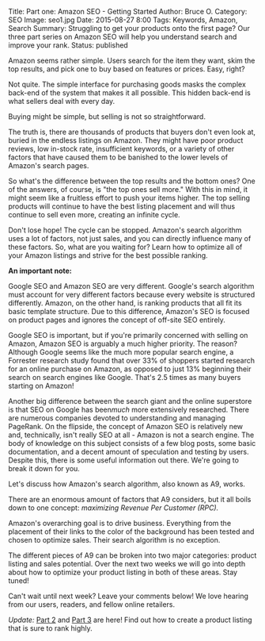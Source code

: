 Title: Part one: Amazon SEO - Getting Started
Author: Bruce O.
Category: SEO
Image: seo1.jpg
Date: 2015-08-27 8:00
Tags: Keywords, Amazon, Search
Summary: Struggling to get your products onto the first page? Our three part series on Amazon SEO will help you understand search and improve your rank.
Status: published

Amazon seems rather simple. Users search for the item they want, skim the top results, and pick one to buy based on features or prices. Easy, right?

Not quite. The simple interface for purchasing goods masks the complex back-end of the system that makes it all possible. This hidden back-end is what sellers deal with every day.  

Buying might be simple, but selling is not so straightforward. 

The truth is, there are thousands of products that buyers don't even look at, buried in the endless listings on Amazon. They might have poor product reviews, low in-stock rate, insufficient keywords, or a variety of other factors that have caused them to be banished to the lower levels of Amazon's search pages. 
 
So what's the difference between the top results and the bottom ones? One of the answers, of course, is "the top ones sell more." With this in mind, it might seem like a fruitless effort to push your items higher. The top selling products will continue to have the best listing placement and will thus continue to sell even more, creating an infinite cycle. 

Don't lose hope! The cycle can be stopped. Amazon's search algorithm uses a lot of factors, not just sales, and you can directly influence many of these factors. So, what are you waiting for? Learn how to optimize all of your Amazon listings and strive for the best possible ranking. 

**An important note:** 

Google SEO and Amazon SEO are very different. Google's search algorithm must account for very different factors because every website is structured differently. Amazon, on the other hand, is ranking products that all fit its basic template structure. Due to this difference, Amazon's SEO is focused on product pages and ignores the concept of off-site SEO entirely. 

Google SEO is important, but if you're primarily concerned with selling on Amazon, Amazon SEO is arguably a much higher priority. The reason? Although Google seems like the much more popular search engine, a Forrester research study found that over 33% of shoppers started research for an online purchase on Amazon, as opposed to just 13% beginning their search on search engines like Google. That's 2.5 times as many buyers starting on Amazon! 

Another big difference between the search giant and the online superstore is that SEO on Google has been*much* more extensively researched. There are numerous companies devoted to understanding and managing PageRank. On the flipside, the concept of Amazon SEO is relatively new and, technically, isn't really SEO at all - Amazon is not a search engine. The body of knowledge on this subject consists of a few blog posts, some basic documentation, and a decent amount of speculation and testing by users. Despite this, there is some useful information out there. We're going to break it down for you. 

Let's discuss how Amazon's search algorithm, also known as A9, works.

There are an enormous amount of factors that A9 considers, but it all boils down to one concept: *maximizing Revenue Per Customer (RPC).* 

Amazon's overarching goal is to drive business. Everything from the placement of their links to the color of the background has been tested and chosen to optimize sales. Their search algorithm is no exception.

The different pieces of A9 can be broken into two major categories: product listing and sales potential. Over the next two weeks we will go into depth about how to optimize your product listing in both of these areas. Stay tuned!

Can't wait until next week? Leave your comments below! We love hearing from our users, readers, and fellow online retailers.

*Update:* [Part 2](https://efficientera.com/blog/2015/08/part-two-amazon-seo-product-listing.html) and [Part 3](https://efficientera.com/blog/2015/09/part-three-amazon-seo-sales-potential.html) are here! Find out how to create a product listing that is sure to rank highly.
